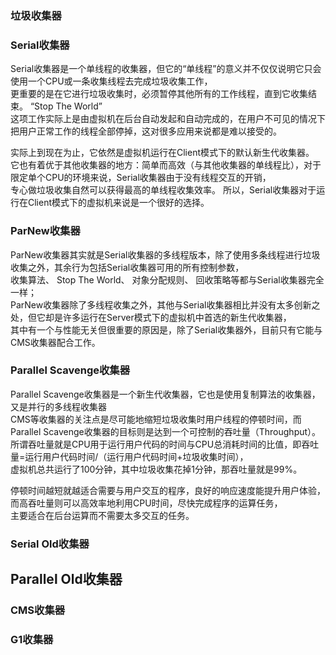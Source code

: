 ### 垃圾收集器  

### Serial收集器  
Serial收集器是一个单线程的收集器，但它的“单线程”的意义并不仅仅说明它只会使用一个CPU或一条收集线程去完成垃圾收集工作，  
更重要的是在它进行垃圾收集时，必须暂停其他所有的工作线程，直到它收集结束。 “Stop The World”   
这项工作实际上是由虚拟机在后台自动发起和自动完成的，在用户不可见的情况下把用户正常工作的线程全部停掉，这对很多应用来说都是难以接受的。   

实际上到现在为止，它依然是虚拟机运行在Client模式下的默认新生代收集器。  
它也有着优于其他收集器的地方：简单而高效（与其他收集器的单线程比），对于限定单个CPU的环境来说，Serial收集器由于没有线程交互的开销，  
专心做垃圾收集自然可以获得最高的单线程收集效率。 所以，Serial收集器对于运行在Client模式下的虚拟机来说是一个很好的选择。  


### ParNew收集器  
ParNew收集器其实就是Serial收集器的多线程版本，除了使用多条线程进行垃圾收集之外，其余行为包括Serial收集器可用的所有控制参数，    
收集算法、 Stop The World、 对象分配规则、 回收策略等都与Serial收集器完全一样；    
ParNew收集器除了多线程收集之外，其他与Serial收集器相比并没有太多创新之处，但它却是许多运行在Server模式下的虚拟机中首选的新生代收集器，  
其中有一个与性能无关但很重要的原因是，除了Serial收集器外，目前只有它能与CMS收集器配合工作。   


### Parallel Scavenge收集器  
Parallel Scavenge收集器是一个新生代收集器，它也是使用复制算法的收集器，又是并行的多线程收集器  
CMS等收集器的关注点是尽可能地缩短垃圾收集时用户线程的停顿时间，而Parallel Scavenge收集器的目标则是达到一个可控制的吞吐量（Throughput）。   
所谓吞吐量就是CPU用于运行用户代码的时间与CPU总消耗时间的比值，即吞吐量=运行用户代码时间/（运行用户代码时间+垃圾收集时间），  
虚拟机总共运行了100分钟，其中垃圾收集花掉1分钟，那吞吐量就是99%。  

停顿时间越短就越适合需要与用户交互的程序，良好的响应速度能提升用户体验，而高吞吐量则可以高效率地利用CPU时间，尽快完成程序的运算任务，  
主要适合在后台运算而不需要太多交互的任务。    


### Serial Old收集器  


## Parallel Old收集器  


### CMS收集器  

### G1收集器  

